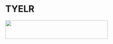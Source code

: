 # TYELR

<p align="left"><a href="https://heroku.com/deploy?template=https://github.com/TYELR/music"> <img src="https://img.shields.io/badge/Deploy%20To%20Heroku-purple?style=for-the-badge&logo=heroku" width="320" height="58.45"/></a></p>
